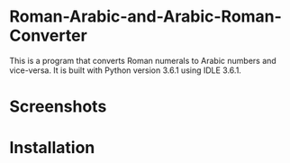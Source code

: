 # Roman-Arabic-and-Arabic-Roman-Converter
This is a program that converts Roman numerals to Arabic numbers and vice-versa. It is built with Python version 3.6.1 using IDLE 3.6.1. 

# Screenshots

# Installation 
